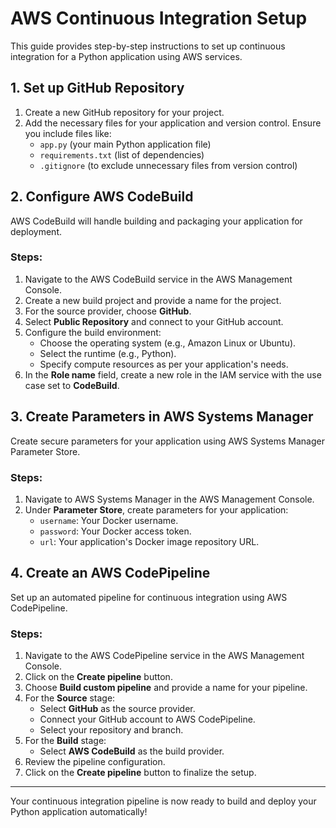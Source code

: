 # AWS Continuous Integration Setup

This guide provides step-by-step instructions to set up continuous integration for a Python application using AWS services.

## 1. Set up GitHub Repository

1. Create a new GitHub repository for your project.
2. Add the necessary files for your application and version control. Ensure you include files like:
   - `app.py` (your main Python application file)
   - `requirements.txt` (list of dependencies)
   - `.gitignore` (to exclude unnecessary files from version control)

## 2. Configure AWS CodeBuild

AWS CodeBuild will handle building and packaging your application for deployment.

### Steps:

1. Navigate to the AWS CodeBuild service in the AWS Management Console.
2. Create a new build project and provide a name for the project.
3. For the source provider, choose **GitHub**.
4. Select **Public Repository** and connect to your GitHub account.
5. Configure the build environment:
   - Choose the operating system (e.g., Amazon Linux or Ubuntu).
   - Select the runtime (e.g., Python).
   - Specify compute resources as per your application's needs.
6. In the **Role name** field, create a new role in the IAM service with the use case set to **CodeBuild**.

## 3. Create Parameters in AWS Systems Manager

Create secure parameters for your application using AWS Systems Manager Parameter Store.

### Steps:

1. Navigate to AWS Systems Manager in the AWS Management Console.
2. Under **Parameter Store**, create parameters for your application:
   - `username`: Your Docker username.
   - `password`: Your Docker access token.
   - `url`: Your application's Docker image repository URL.

## 4. Create an AWS CodePipeline

Set up an automated pipeline for continuous integration using AWS CodePipeline.

### Steps:

1. Navigate to the AWS CodePipeline service in the AWS Management Console.
2. Click on the **Create pipeline** button.
3. Choose **Build custom pipeline** and provide a name for your pipeline.
4. For the **Source** stage:
   - Select **GitHub** as the source provider.
   - Connect your GitHub account to AWS CodePipeline.
   - Select your repository and branch.
5. For the **Build** stage:
   - Select **AWS CodeBuild** as the build provider.
6. Review the pipeline configuration.
7. Click on the **Create pipeline** button to finalize the setup.

---

Your continuous integration pipeline is now ready to build and deploy your Python application automatically!

